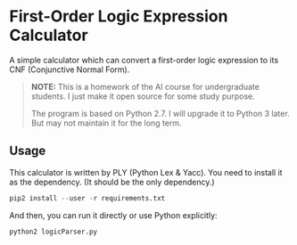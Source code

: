 First-Order Logic Expression Calculator
=======================================

A simple calculator which can convert a first-order logic expression to its CNF
(Conjunctive Normal Form).


> **NOTE:** This is a homework of the AI course for undergraduate students.
I just make it open source for some study purpose.
>
> The program is based on Python 2.7. I will upgrade it to Python 3 later. But
may not maintain it for the long term.

## Usage

This calculator is written by PLY (Python Lex & Yacc). You need to install it
as the dependency. (It should be the only dependency.)

``` python
pip2 install --user -r requirements.txt
```

And then, you can run it directly or use Python explicitly:

``` python
python2 logicParser.py
```
